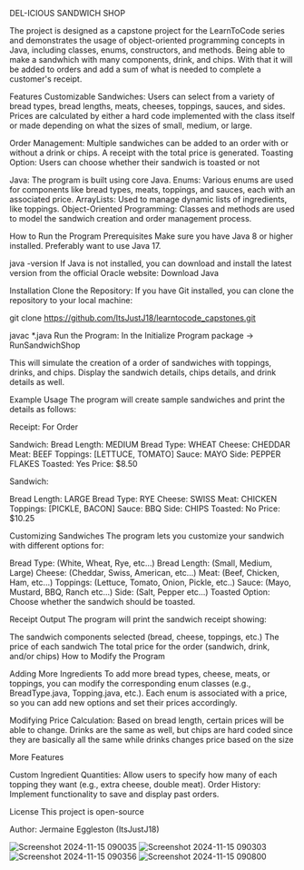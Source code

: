 DEL-ICIOUS SANDWICH SHOP

The project is designed as a capstone project for the LearnToCode series and demonstrates the usage of object-oriented programming concepts in Java, including classes, enums, constructors, and methods. Being able to make a sandwhich with many components, drink, and chips. With that it will be added to orders and add a sum of what is needed to complete a customer's receipt.

Features
Customizable Sandwiches: Users can select from a variety of bread types, bread lengths, meats, cheeses, toppings, sauces, and sides.
Prices are calculated by either a hard code implemented with the class itself or made depending on what the sizes of small, medium, or large.

Order Management: Multiple sandwiches can be added to an order with or without a drink or chips. A receipt with the total price is generated.
Toasting Option: Users can choose whether their sandwich is toasted or not 

Java: The program is built using core Java.
Enums: Various enums are used for components like bread types, meats, toppings, and sauces, each with an associated price.
ArrayLists: Used to manage dynamic lists of ingredients, like toppings.
Object-Oriented Programming: Classes and methods are used to model the sandwich creation and order management process.

How to Run the Program
Prerequisites
Make sure you have Java 8 or higher installed. Preferably want to use Java 17.

java -version
If Java is not installed, you can download and install the latest version from the official Oracle website:
Download Java

Installation
Clone the Repository: If you have Git installed, you can clone the repository to your local machine:

git clone https://github.com/ItsJustJ18/learntocode_capstones.git


javac *.java
Run the Program: In the Initialize Program package -> RunSandwichShop

This will simulate the creation of a order of sandwiches with toppings, drinks, and chips. Display the sandwich details, chips details, and drink details as well. 

Example Usage
The program will create sample sandwiches and print the details as follows:

Receipt: For Order

Sandwich: 
Bread Length: MEDIUM
Bread Type: WHEAT
Cheese: CHEDDAR
Meat: BEEF
Toppings: [LETTUCE, TOMATO]
Sauce: MAYO
Side: PEPPER FLAKES
Toasted: Yes
Price: $8.50

Sandwich: 

Bread Length: LARGE
Bread Type: RYE
Cheese: SWISS
Meat: CHICKEN
Toppings: [PICKLE, BACON]
Sauce: BBQ
Side: CHIPS
Toasted: No
Price: $10.25

Customizing Sandwiches
The program lets you customize your sandwich with different options for:

Bread Type: (White, Wheat, Rye, etc...)
Bread Length: (Small, Medium, Large)
Cheese: (Cheddar, Swiss, American, etc...)
Meat: (Beef, Chicken, Ham, etc...)
Toppings: (Lettuce, Tomato, Onion, Pickle, etc..)
Sauce: (Mayo, Mustard, BBQ, Ranch etc...)
Side: (Salt, Pepper etc...)
Toasted Option: Choose whether the sandwich should be toasted.

Receipt Output
The program will print the sandwich receipt showing:

The sandwich components selected (bread, cheese, toppings, etc.)
The price of each sandwich
The total price for the order (sandwich, drink, and/or chips)
How to Modify the Program

Adding More Ingredients
To add more bread types, cheese, meats, or toppings, you can modify the corresponding enum classes (e.g., BreadType.java, Topping.java, etc.). Each enum is associated with a price, so you can add new options and set their prices accordingly.

Modifying Price Calculation: Based on bread length, certain prices will be able to change. Drinks are the same as well, but chips are hard coded since they are basically all the same while drinks changes price based on the size

More Features

Custom Ingredient Quantities: Allow users to specify how many of each topping they want (e.g., extra cheese, double meat).
Order History: Implement functionality to save and display past orders.

License
This project is open-source

Author: Jermaine Eggleston (ItsJustJ18)

![Screenshot 2024-11-15 090035](https://github.com/user-attachments/assets/88d87bc4-c716-48a6-8449-d921bddb6e08)
![Screenshot 2024-11-15 090303](https://github.com/user-attachments/assets/d5cb3dde-b790-41fa-8584-707dd8125fcf)
![Screenshot 2024-11-15 090356](https://github.com/user-attachments/assets/46c2b663-4b62-4863-8eb0-b70a0b960715)
![Screenshot 2024-11-15 090800](https://github.com/user-attachments/assets/137536e0-6a05-4bc3-b60c-f4c1b63db42f)



